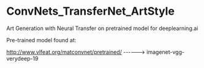 # ConvNets_TransferNet_ArtStyle
Art Generation with Neural Transfer on pretrained model for deeplearning.ai


Pre-trained model found at:

http://www.vlfeat.org/matconvnet/pretrained/ ------> imagenet-vgg-verydeep-19

